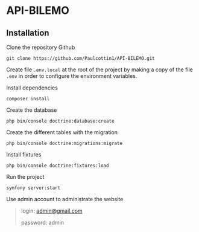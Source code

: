 # API-BILEMO

## Installation

Clone the repository Github

```
git clone https://github.com/Paulcottin1/API-BILEMO.git
```

Create file `.env.local` at the root of the project by making a copy of the file `.env` in order to configure the environment variables.

Install dependencies

```
composer install
```

Create the database

```
php bin/console doctrine:database:create
```

Create the different tables with the migration

```
php bin/console doctrine:migrations:migrate
```

Install fixtures

```
php bin/console doctrine:fixtures:load
```

Run the project

```
symfony server:start
```

Use admin account to administrate the website

> login: admin@gmail.com
>
> password: admin

